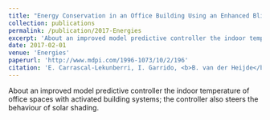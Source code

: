 ```yaml
---
title: "Energy Conservation in an Office Building Using an Enhanced Blind System Control"
collection: publications
permalink: /publication/2017-Energies
excerpt: 'About an improved model predictive controller the indoor temperature of office spaces with activated building systems; the controller also steers the behaviour of solar shading.'
date: 2017-02-01
venue: 'Energies'
paperurl: 'http://www.mdpi.com/1996-1073/10/2/196'
citation: 'E. Carrascal-Lekunberri, I. Garrido, <b>B. van der Heijde</b>, A. Garrido, J. Sala, and L. Helsen, “Energy Conservation in an Office Building Using an Enhanced Blind System Control,” Energies, vol. 10, no. 2, p. 196, Feb. 2017.'
---
```


About an improved model predictive controller the indoor temperature of office spaces with activated building systems; the controller also steers the behaviour of solar shading.
